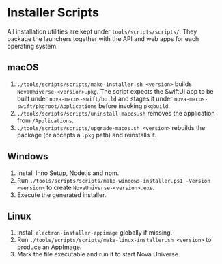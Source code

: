 # Installer Scripts

All installation utilities are kept under `tools/scripts/scripts/`. They package the launchers together with the API and web apps for each operating system.

## macOS

1. `./tools/scripts/scripts/make-installer.sh <version>` builds `NovaUniverse-<version>.pkg`. The script expects the SwiftUI app to be built under `nova-macos-swift/build` and stages it under `nova-macos-swift/pkgroot/Applications` before invoking `pkgbuild`.
2. `./tools/scripts/scripts/uninstall-macos.sh` removes the application from `/Applications`.
3. `./tools/scripts/scripts/upgrade-macos.sh <version>` rebuilds the package (or accepts a `.pkg` path) and reinstalls it.

## Windows

1. Install Inno Setup, Node.js and npm.
2. Run `./tools/scripts/scripts/make-windows-installer.ps1 -Version <version>` to create `NovaUniverse-<version>.exe`.
3. Execute the generated installer.

## Linux

1. Install `electron-installer-appimage` globally if missing.
2. Run `./tools/scripts/scripts/make-linux-installer.sh <version>` to produce an AppImage.
3. Mark the file executable and run it to start Nova Universe.
